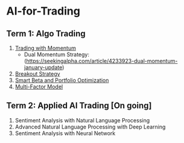 # AI-for-Trading

## Term 1: Algo Trading
1. [Trading with Momentum](project_1_starter.ipynb)
   * Dual Momentum Strategy:(https://seekingalpha.com/article/4233923-dual-momentum-january-update)
2. [Breakout Strategy](clean_project_2_starter.ipynb)
3. [Smart Beta and Portfolio Optimization](Final_project_3_starter.ipynb)
4. [Multi-Factor Model](Final_project_4_starter_v3.ipynb)

## Term 2: Applied AI Trading [On going]
1. Sentiment Analysis with Natural Language Processing
2. Advanced Natural Language Processing with Deep Learning
3. Sentiment Analysis with Neural Network
